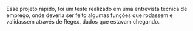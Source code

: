 Esse projeto rápido, foi um teste realizado em uma entrevista técnica de emprego, onde deveria ser feito algumas funções que rodassem e validassem através de Regex, dados que estavam chegando.
